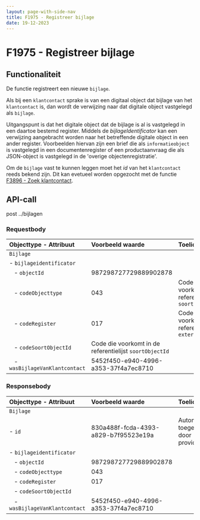 ```yaml
---
layout: page-with-side-nav
title: F1975 - Registreer bijlage
date: 19-12-2023
---
```


# F1975 - Registreer bijlage

## Functionaliteit

De functie registreert een nieuwe `bijlage`. 

Als bij een `klantcontact` sprake is van een digitaal object dat bijlage van het `klantcontact` is, dan wordt de verwijzing naar dat digitale object vastgelegd als `bijlage`. 

Uitgangspunt is dat het digitale object dat de bijlage is al is vastgelegd in een daartoe bestemd register. Middels de *bijlageIdentificator* kan een verwijzing aangebracht worden naar het betreffende digitale object in een ander register. Voorbeelden hiervan zijn een brief die als `informatieobject` is vastgelegd in een documentenregister of een productaanvraag die als JSON-object is vastgelegd in de 'overige objectenregistratie'.

Om de `bijlage` vast te kunnen leggen moet het *id*  van het `klantcontact` reeds bekend zijn. Dit kan evetueel worden opgezocht met de functie [F3896 - Zoek klantcontact](./3896.md).  

## API-call

post ../bijlagen

### Requestbody

| Objecttype - Attribuut | Voorbeeld waarde | Toelichting |
| :----------- | :----------- | :----------- |
| `Bijlage` | | |
| - `bijlageidentificator` |  |  | 
| &nbsp;&nbsp; - `objectId` | 987298727729889902878 | |
| &nbsp;&nbsp; - `codeObjecttype` | 043 | Code die voorkomt in de referentielijst `soortObjecttypen` | 
| &nbsp;&nbsp; - `codeRegister` | 017 | Code die voorkomt on de referentielijst  `externRegister` |
| &nbsp;&nbsp; - `codeSoortObjectId` | Code die voorkomt in de referentielijst `soortObjectId` |
| &nbsp;&nbsp; - `wasBijlageVanKlantcontact` | 5452f450-e940-4996-a353-37f4a7ec8710 |  |

### Responsebody

| Objecttype - Attribuut | Voorbeeld waarde | Toelichting |
| :----------- | :----------- | :----------- |
| `Bijlage` | | |
| - `id` | 830a488f-fcda-4393-a829-b7f95523e19a | Automatisch toegekend door provider |
| - `bijlageidentificator` |  |  | 
| &nbsp;&nbsp; - `objectId` | 987298727729889902878 | |
| &nbsp;&nbsp; - `codeObjecttype` | 043 | | 
| &nbsp;&nbsp; - `codeRegister` | 017 | |
| &nbsp;&nbsp; - `codeSoortObjectId` | |
| &nbsp;&nbsp; - `wasBijlageVanKlantcontact` | 5452f450-e940-4996-a353-37f4a7ec8710 |  |


